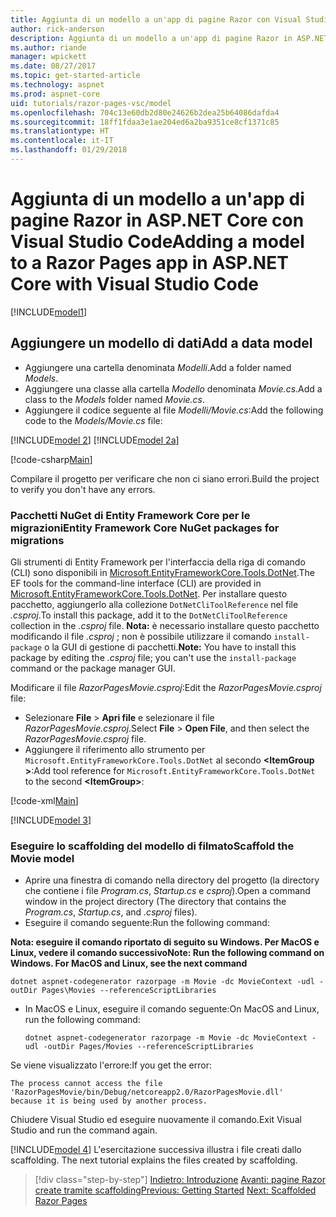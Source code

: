```yaml
---
title: Aggiunta di un modello a un'app di pagine Razor con Visual Studio per Mac
author: rick-anderson
description: Aggiunta di un modello a un'app di pagine Razor in ASP.NET Core con Visual Studio per Mac
ms.author: riande
manager: wpickett
ms.date: 08/27/2017
ms.topic: get-started-article
ms.technology: aspnet
ms.prod: aspnet-core
uid: tutorials/razor-pages-vsc/model
ms.openlocfilehash: 704c13e60db2d80e24626b2dea25b64086dafda4
ms.sourcegitcommit: 18ff1fdaa3e1ae204ed6a2ba9351ce8cf1371c85
ms.translationtype: HT
ms.contentlocale: it-IT
ms.lasthandoff: 01/29/2018
---
```

# <a name="adding-a-model-to-a-razor-pages-app-in-aspnet-core-with-visual-studio-code"></a><span data-ttu-id="ca6e8-103">Aggiunta di un modello a un'app di pagine Razor in ASP.NET Core con Visual Studio Code</span><span class="sxs-lookup"><span data-stu-id="ca6e8-103">Adding a model to a Razor Pages app in ASP.NET Core with Visual Studio Code</span></span>

[!INCLUDE[model1](../../includes/RP/model1.md)]

## <a name="add-a-data-model"></a><span data-ttu-id="ca6e8-104">Aggiungere un modello di dati</span><span class="sxs-lookup"><span data-stu-id="ca6e8-104">Add a data model</span></span>

* <span data-ttu-id="ca6e8-105">Aggiungere una cartella denominata *Modelli*.</span><span class="sxs-lookup"><span data-stu-id="ca6e8-105">Add a folder named *Models*.</span></span>
* <span data-ttu-id="ca6e8-106">Aggiungere una classe alla cartella *Modello* denominata *Movie.cs*.</span><span class="sxs-lookup"><span data-stu-id="ca6e8-106">Add a class to the *Models* folder named *Movie.cs*.</span></span>
* <span data-ttu-id="ca6e8-107">Aggiungere il codice seguente al file *Modelli/Movie.cs*:</span><span class="sxs-lookup"><span data-stu-id="ca6e8-107">Add the following code to the *Models/Movie.cs* file:</span></span>

[!INCLUDE[model 2](../../includes/RP/model2.md)]
[!INCLUDE[model 2a](../../includes/RP/model2a.md)]

[!code-csharp[Main](../../tutorials/razor-pages/razor-pages-start/sample/RazorPagesMovie/Startup.cs?name=snippet_ConfigureServices2&highlight=3-6)]

<span data-ttu-id="ca6e8-108">Compilare il progetto per verificare che non ci siano errori.</span><span class="sxs-lookup"><span data-stu-id="ca6e8-108">Build the project to verify you don't have any errors.</span></span>

### <a name="entity-framework-core-nuget-packages-for-migrations"></a><span data-ttu-id="ca6e8-109">Pacchetti NuGet di Entity Framework Core per le migrazioni</span><span class="sxs-lookup"><span data-stu-id="ca6e8-109">Entity Framework Core NuGet packages for migrations</span></span>

<span data-ttu-id="ca6e8-110">Gli strumenti di Entity Framework per l'interfaccia della riga di comando (CLI) sono disponibili in [Microsoft.EntityFrameworkCore.Tools.DotNet](https://www.nuget.org/packages/Microsoft.EntityFrameworkCore.Tools.DotNet).</span><span class="sxs-lookup"><span data-stu-id="ca6e8-110">The EF tools for the command-line interface (CLI) are provided in [Microsoft.EntityFrameworkCore.Tools.DotNet](https://www.nuget.org/packages/Microsoft.EntityFrameworkCore.Tools.DotNet).</span></span> <span data-ttu-id="ca6e8-111">Per installare questo pacchetto, aggiungerlo alla collezione `DotNetCliToolReference` nel file *.csproj*.</span><span class="sxs-lookup"><span data-stu-id="ca6e8-111">To install this package, add it to the `DotNetCliToolReference` collection in the *.csproj* file.</span></span> <span data-ttu-id="ca6e8-112">**Nota:** è necessario installare questo pacchetto modificando il file *.csproj* ; non è possibile utilizzare il comando `install-package` o la GUI di gestione di pacchetti.</span><span class="sxs-lookup"><span data-stu-id="ca6e8-112">**Note:** You have to install this package by editing the *.csproj* file; you can't use the `install-package` command or the package manager GUI.</span></span>

<span data-ttu-id="ca6e8-113">Modificare il file *RazorPagesMovie.csproj*:</span><span class="sxs-lookup"><span data-stu-id="ca6e8-113">Edit the *RazorPagesMovie.csproj* file:</span></span>

* <span data-ttu-id="ca6e8-114">Selezionare **File** > **Apri file** e selezionare il file *RazorPagesMovie.csproj*.</span><span class="sxs-lookup"><span data-stu-id="ca6e8-114">Select **File** > **Open File**, and then select the *RazorPagesMovie.csproj* file.</span></span>
* <span data-ttu-id="ca6e8-115">Aggiungere il riferimento allo strumento per `Microsoft.EntityFrameworkCore.Tools.DotNet` al secondo **\<ItemGroup >**:</span><span class="sxs-lookup"><span data-stu-id="ca6e8-115">Add tool reference for `Microsoft.EntityFrameworkCore.Tools.DotNet` to the second **\<ItemGroup>**:</span></span>

[!code-xml[Main](../../tutorials/razor-pages/razor-pages-start/snapshot_cli_sample/RazorPagesMovie/RazorPagesMovie.cli.csproj)]

[!INCLUDE[model 3](../../includes/RP/model3.md)]

<a name="scaffold"></a>
### <a name="scaffold-the-movie-model"></a><span data-ttu-id="ca6e8-116">Eseguire lo scaffolding del modello di filmato</span><span class="sxs-lookup"><span data-stu-id="ca6e8-116">Scaffold the Movie model</span></span>

* <span data-ttu-id="ca6e8-117">Aprire una finestra di comando nella directory del progetto (la directory che contiene i file *Program.cs*, *Startup.cs* e *csproj*).</span><span class="sxs-lookup"><span data-stu-id="ca6e8-117">Open a command window in the project directory (The directory that contains the *Program.cs*, *Startup.cs*, and *.csproj* files).</span></span>
* <span data-ttu-id="ca6e8-118">Eseguire il comando seguente:</span><span class="sxs-lookup"><span data-stu-id="ca6e8-118">Run the following command:</span></span>

<span data-ttu-id="ca6e8-119">**Nota: eseguire il comando riportato di seguito su Windows. Per MacOS e Linux, vedere il comando successivo**</span><span class="sxs-lookup"><span data-stu-id="ca6e8-119">**Note: Run the following command on Windows. For MacOS and Linux, see the next command**</span></span>

  ```console
  dotnet aspnet-codegenerator razorpage -m Movie -dc MovieContext -udl -outDir Pages\Movies --referenceScriptLibraries
  ```

* <span data-ttu-id="ca6e8-120">In MacOS e Linux, eseguire il comando seguente:</span><span class="sxs-lookup"><span data-stu-id="ca6e8-120">On MacOS and Linux, run the following command:</span></span>

  ```console
  dotnet aspnet-codegenerator razorpage -m Movie -dc MovieContext -udl -outDir Pages/Movies --referenceScriptLibraries
  ```

<span data-ttu-id="ca6e8-121">Se viene visualizzato l'errore:</span><span class="sxs-lookup"><span data-stu-id="ca6e8-121">If you get the error:</span></span>
  ```
  The process cannot access the file 
 'RazorPagesMovie/bin/Debug/netcoreapp2.0/RazorPagesMovie.dll' 
  because it is being used by another process.
  ```

<span data-ttu-id="ca6e8-122">Chiudere Visual Studio ed eseguire nuovamente il comando.</span><span class="sxs-lookup"><span data-stu-id="ca6e8-122">Exit Visual Studio and run the command again.</span></span>

[!INCLUDE[model 4](../../includes/RP/model4.md)]<span data-ttu-id="ca6e8-123"> L'esercitazione successiva illustra i file creati dallo scaffolding.</span><span class="sxs-lookup"><span data-stu-id="ca6e8-123"> The next tutorial explains the files created by scaffolding.</span></span>

>[!div class="step-by-step"]
<span data-ttu-id="ca6e8-124">[Indietro: Introduzione](xref:tutorials/razor-pages-vsc/razor-pages-start)
[Avanti: pagine Razor create tramite scaffolding](xref:tutorials/razor-pages/page)</span><span class="sxs-lookup"><span data-stu-id="ca6e8-124">[Previous: Getting Started](xref:tutorials/razor-pages-vsc/razor-pages-start)
[Next: Scaffolded Razor Pages](xref:tutorials/razor-pages/page)</span></span>
